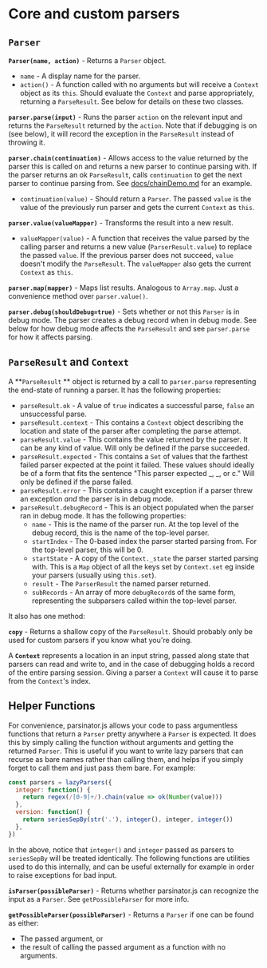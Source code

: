 # Core and custom parsers

## `Parser`

**`Parser(name, action)`** - Returns a `Parser` object. 

* `name` - A display name for the parser.
* `action()` - A function called with no arguments but will receive a `Context` object as its `this`. Should evaluate the `Context` and parse appropriately, returning a `ParseResult`. See below for details on these two classes.

**`parser.parse(input)`**  - Runs the parser `action` on the relevant input and returns the `ParseResult` returned by the `action`. Note that if debugging is on (see below), it will record the exception in the `ParseResult` instead of throwing it.

**`parser.chain(continuation)`** - Allows access to the value returned by the parser this is called on and returns a new parser to continue parsing with. If the parser returns an ok `ParseResult`, calls `continuation` to get the next parser to continue parsing from. See [docs/chainDemo.md](../docs/chainDemo.md) for an example.

* `continuation(value)` - Should return a `Parser`. The passed `value` is the value of the previously run parser and gets the current `Context` as `this`.

**`parser.value(valueMapper)`** - Transforms the result into a new result.

* `valueMapper(value)` - A function that receives the value parsed by the calling parser and returns a new value (`ParserResult.value`) to replace the passed `value`. If the previous parser does not succeed, `value` doesn't modify the `ParseResult`. The `valueMapper` also gets the current `Context` as `this`.

**`parser.map(mapper)`** - Maps list results. Analogous to `Array.map`. Just a convenience method over `parser.value()`.

**`parser.debug(shouldDebug=true)`** - Sets whether or not this `Parser` is in debug mode. The parser creates a debug record when in debug mode. See below for how debug mode affects the `ParseResult` and see `parser.parse` for how it affects parsing. 

## `ParseResult` and `Context`

A **`ParseResult` ** object is returned by a call to `parser.parse` representing the end-state of running a parser. It has the following properties:

* `parseResult.ok` - A value of `true` indicates a successful parse, `false` an unsuccessful parse.
* `parseResult.context` - This contains a `Context` object describing the location and state of the parser after completing the parse attempt. 
* `parseResult.value` - This contains the value returned by the parser. It can be any kind of value. Will only be defined if the parse succeeded.
* `parseResult.expected` - This contains a `Set` of values that the farthest failed parser expected at the point it failed. These values should ideally be of a form that fits the sentence "This parser expected _, _, or c." Will only be defined if the parse failed.
* `parseResult.error` - This contains a caught exception if a parser threw an exception *and* the parser is in debug mode. 
* `parseResult.debugRecord` - This is an object populated when the parser ran in debug mode. It has the following properties:
  * `name` - This is the name of the parser run. At the top level of the debug record, this is the name of the top-level parser.
  * `startIndex` - The 0-based index the parser started parsing from. For the top-level parser, this will be 0.
  * `startState` - A copy of the `Context._state` the parser started parsing with. This is a `Map` object of all the keys set by `Context.set` eg inside your parsers (usually using `this.set`).
  * `result` - The `ParserResult` the named parser returned.
  * `subRecords` - An array of more `debugRecord`s of the same form, representing the subparsers called within the top-level parser.

It also has one method:

**`copy`** - Returns a shallow copy of the `ParseResult`. Should probably only be used for custom parsers if you know what you're doing. 

A **`Context`** represents a location in an input string, passed along state that parsers can read and write to, and in the case of debugging holds a record of the entire parsing session. Giving a parser a `Context` will cause it to parse from the `Context`'s index.

## Helper Functions

For convenience, parsinator.js allows your code to pass argumentless functions that return a `Parser` pretty anywhere a `Parser` is expected. It does this by simply calling the function without arguments and getting the returned `Parser`. This is useful if you want to write lazy parsers that can recurse as bare names rather than calling them, and helps if you simply forget to call them and just pass them bare. For example:

```javascript
const parsers = lazyParsers({
  integer: function() {
    return regex(/[0-9]+/).chain(value => ok(Number(value)))
  },
  version: function() {
    return seriesSepBy(str('.'), integer(), integer, integer())
  },
})
```

In the above, notice that `integer()` and `integer` passed as parsers to `seriesSepBy` will be treated identically. The following functions are utilities used to do this internally, and can be useful externally for example in order to raise exceptions for bad input. 

**`isParser(possibleParser)`** - Returns whether parsinator.js can recognize the input as a `Parser`. See `getPossibleParser` for more info.

**`getPossibleParser(possibleParser)`** - Returns a `Parser` if one can be found as either:

* The passed argument, or
* the result of calling the passed argument as a function with no arguments.

